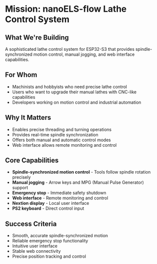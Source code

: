 # Mission: nanoELS-flow Lathe Control System

## What We're Building
A sophisticated lathe control system for ESP32-S3 that provides spindle-synchronized motion control, manual jogging, and web interface capabilities.

## For Whom
- Machinists and hobbyists who need precise lathe control
- Users who want to upgrade their manual lathes with CNC-like capabilities
- Developers working on motion control and industrial automation

## Why It Matters
- Enables precise threading and turning operations
- Provides real-time spindle synchronization
- Offers both manual and automatic control modes
- Web interface allows remote monitoring and control

## Core Capabilities
- **Spindle-synchronized motion control** - Tools follow spindle rotation precisely
- **Manual jogging** - Arrow keys and MPG (Manual Pulse Generator) support
- **Emergency stop** - Immediate safety shutdown
- **Web interface** - Remote monitoring and control
- **Nextion display** - Local user interface
- **PS2 keyboard** - Direct control input

## Success Criteria
- Smooth, accurate spindle-synchronized motion
- Reliable emergency stop functionality
- Intuitive user interface
- Stable web connectivity
- Precise position tracking and control 